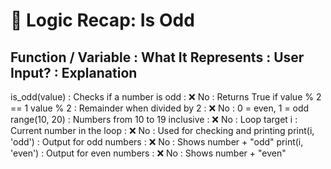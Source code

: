# 🧠 Logic Recap: Is Odd

Function / Variable : What It Represents                    : User Input? : Explanation
-----------------------------------------------------------------------------------------------
is_odd(value)       : Checks if a number is odd              : ❌ No        : Returns True if value % 2 == 1
value % 2           : Remainder when divided by 2            : ❌ No        : 0 = even, 1 = odd
range(10, 20)       : Numbers from 10 to 19 inclusive        : ❌ No        : Loop target
i                   : Current number in the loop             : ❌ No        : Used for checking and printing
print(i, 'odd')     : Output for odd numbers                 : ❌ No        : Shows number + "odd"
print(i, 'even')    : Output for even numbers                : ❌ No        : Shows number + "even"
